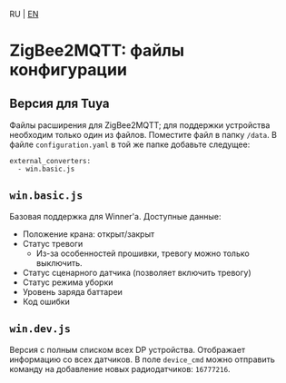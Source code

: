 RU | [EN](README_en.md)

# ZigBee2MQTT: файлы конфигурации
## Версия для Tuya 
Файлы расширения для ZigBee2MQTT; для поддержки устройства необходим только один из файлов. 
Поместите файл в папку `/data`. В файле `configuration.yaml` в той же папке добавьте следущее:
```
external_converters:
  - win.basic.js
```

## `win.basic.js`
Базовая поддержка для Winner'а. Доступные данные:
- Положение крана: открыт/закрыт
- Статус тревоги
  - Из-за особенностей прошивки, тревогу можно только выключить.
- Статус сценарного датчика (позволяет включить тревогу)
- Статус режима уборки
- Уровень заряда баттареи
- Код ошибки

## `win.dev.js`
Версия с полным списком всех DP устройства. Отображает информацию со всех датчиков. В поле `device_cmd` можно отправить команду на добавление новых радиодатчиков: `16777216`. 